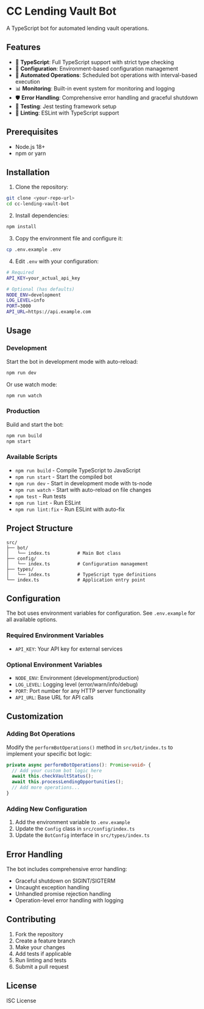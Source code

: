 # CC Lending Vault Bot

A TypeScript bot for automated lending vault operations.

## Features

- 🚀 **TypeScript**: Full TypeScript support with strict type checking
- 🔧 **Configuration**: Environment-based configuration management
- 🔄 **Automated Operations**: Scheduled bot operations with interval-based execution
- 📊 **Monitoring**: Built-in event system for monitoring and logging
- 🛡️ **Error Handling**: Comprehensive error handling and graceful shutdown
- 🧪 **Testing**: Jest testing framework setup
- 📝 **Linting**: ESLint with TypeScript support

## Prerequisites

- Node.js 18+ 
- npm or yarn

## Installation

1. Clone the repository:
```bash
git clone <your-repo-url>
cd cc-lending-vault-bot
```

2. Install dependencies:
```bash
npm install
```

3. Copy the environment file and configure it:
```bash
cp .env.example .env
```

4. Edit `.env` with your configuration:
```bash
# Required
API_KEY=your_actual_api_key

# Optional (has defaults)
NODE_ENV=development
LOG_LEVEL=info
PORT=3000
API_URL=https://api.example.com
```

## Usage

### Development

Start the bot in development mode with auto-reload:
```bash
npm run dev
```

Or use watch mode:
```bash
npm run watch
```

### Production

Build and start the bot:
```bash
npm run build
npm start
```

### Available Scripts

- `npm run build` - Compile TypeScript to JavaScript
- `npm run start` - Start the compiled bot
- `npm run dev` - Start in development mode with ts-node
- `npm run watch` - Start with auto-reload on file changes
- `npm test` - Run tests
- `npm run lint` - Run ESLint
- `npm run lint:fix` - Run ESLint with auto-fix

## Project Structure

```
src/
├── bot/
│   └── index.ts          # Main Bot class
├── config/
│   └── index.ts          # Configuration management
├── types/
│   └── index.ts          # TypeScript type definitions
└── index.ts              # Application entry point
```

## Configuration

The bot uses environment variables for configuration. See `.env.example` for all available options.

### Required Environment Variables

- `API_KEY`: Your API key for external services

### Optional Environment Variables

- `NODE_ENV`: Environment (development/production)
- `LOG_LEVEL`: Logging level (error/warn/info/debug)
- `PORT`: Port number for any HTTP server functionality
- `API_URL`: Base URL for API calls

## Customization

### Adding Bot Operations

Modify the `performBotOperations()` method in `src/bot/index.ts` to implement your specific bot logic:

```typescript
private async performBotOperations(): Promise<void> {
  // Add your custom bot logic here
  await this.checkVaultStatus();
  await this.processLendingOpportunities();
  // Add more operations...
}
```

### Adding New Configuration

1. Add the environment variable to `.env.example`
2. Update the `Config` class in `src/config/index.ts`
3. Update the `BotConfig` interface in `src/types/index.ts`

## Error Handling

The bot includes comprehensive error handling:

- Graceful shutdown on SIGINT/SIGTERM
- Uncaught exception handling
- Unhandled promise rejection handling
- Operation-level error handling with logging

## Contributing

1. Fork the repository
2. Create a feature branch
3. Make your changes
4. Add tests if applicable
5. Run linting and tests
6. Submit a pull request

## License

ISC License 